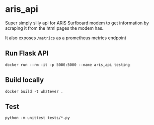 # aris_api

Super simply silly api for ARIS Surfboard modem to get information by
scraping it from the html pages the modem has.

It also exposes `/metrics` as a prometheus metrics endpoint

## Run Flask API

```
docker run --rm -it -p 5000:5000 --name aris_api testing
```

## Build locally

```
docker build -t whatever .
```

## Test

```
python -m unittest tests/*.py
```
